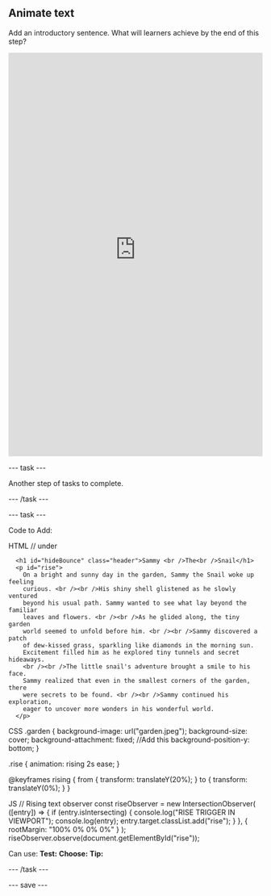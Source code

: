 ## Animate text

Add an introductory sentence. What will learners achieve by the end of this step?
<iframe src="https://staging-editor.raspberrypi.org/en/embed/viewer/animated-story-step5" width="100%" height="800" frameborder="0" marginwidth="0" marginheight="0" allowfullscreen> </iframe>

--- task ---

Another step of tasks to complete.

--- /task ---

--- task ---

Code to Add:

HTML // under </section>

      <h1 id="hideBounce" class="header">Sammy <br />The<br />Snail</h1>
      <p id="rise">
        On a bright and sunny day in the garden, Sammy the Snail woke up feeling
        curious. <br /><br />His shiny shell glistened as he slowly ventured
        beyond his usual path. Sammy wanted to see what lay beyond the familiar
        leaves and flowers. <br /><br />As he glided along, the tiny garden
        world seemed to unfold before him. <br /><br />Sammy discovered a patch
        of dew-kissed grass, sparkling like diamonds in the morning sun.
        Excitement filled him as he explored tiny tunnels and secret hideaways.
        <br /><br />The little snail's adventure brought a smile to his face.
        Sammy realized that even in the smallest corners of the garden, there
        were secrets to be found. <br /><br />Sammy continued his exploration,
        eager to uncover more wonders in his wonderful world.
      </p>

CSS
.garden {
  background-image: url("garden.jpeg");
  background-size: cover;
  background-attachment: fixed; //Add this
  background-position-y: bottom;
}

.rise {
  animation: rising 2s ease;
}

@keyframes rising {
  from {
    transform: translateY(20%);
  }
  to {
    transform: translateY(0%);
  }
}

JS
  // Rising text observer
  const riseObserver = new IntersectionObserver(
    ([entry]) => {
      if (entry.isIntersecting) {
        console.log("RISE TRIGGER IN VIEWPORT");
        console.log(entry);
        entry.target.classList.add("rise");
      }
    },
    { rootMargin: "100% 0% 0% 0%" }
  );
  riseObserver.observe(document.getElementById("rise"));


Can use:
**Test:**
**Choose:**
**Tip:**

--- /task ---

--- save ---